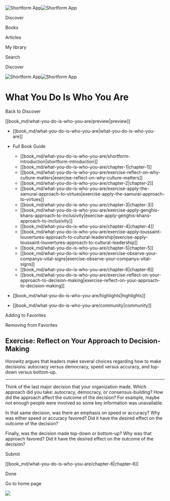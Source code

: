 ![Shortform App](/img/logo.36a2399e.svg)![Shortform App](/img/logo-dark.70c1b072.svg)

Discover

Books

Articles

My library

Search

Discover

![Shortform App](/img/logo.36a2399e.svg)![Shortform App](/img/logo-dark.70c1b072.svg)

# What You Do Is Who You Are

Back to Discover

[[book_md/what-you-do-is-who-you-are/preview|preview]]

  * [[book_md/what-you-do-is-who-you-are|what-you-do-is-who-you-are]]
  * Full Book Guide

    * [[book_md/what-you-do-is-who-you-are/shortform-introduction|shortform-introduction]]
    * [[book_md/what-you-do-is-who-you-are/chapter-1|chapter-1]]
    * [[book_md/what-you-do-is-who-you-are/exercise-reflect-on-why-culture-matters|exercise-reflect-on-why-culture-matters]]
    * [[book_md/what-you-do-is-who-you-are/chapter-2|chapter-2]]
    * [[book_md/what-you-do-is-who-you-are/exercise-apply-the-samurai-approach-to-virtues|exercise-apply-the-samurai-approach-to-virtues]]
    * [[book_md/what-you-do-is-who-you-are/chapter-3|chapter-3]]
    * [[book_md/what-you-do-is-who-you-are/exercise-apply-genghis-khans-approach-to-inclusivity|exercise-apply-genghis-khans-approach-to-inclusivity]]
    * [[book_md/what-you-do-is-who-you-are/chapter-4|chapter-4]]
    * [[book_md/what-you-do-is-who-you-are/exercise-apply-toussaint-louvertures-approach-to-cultural-leadership|exercise-apply-toussaint-louvertures-approach-to-cultural-leadership]]
    * [[book_md/what-you-do-is-who-you-are/chapter-5|chapter-5]]
    * [[book_md/what-you-do-is-who-you-are/exercise-observe-your-companys-vital-signs|exercise-observe-your-companys-vital-signs]]
    * [[book_md/what-you-do-is-who-you-are/chapter-6|chapter-6]]
    * [[book_md/what-you-do-is-who-you-are/exercise-reflect-on-your-approach-to-decision-making|exercise-reflect-on-your-approach-to-decision-making]]
  * [[book_md/what-you-do-is-who-you-are/highlights|highlights]]
  * [[book_md/what-you-do-is-who-you-are/community|community]]



Adding to Favorites 

Removing from Favorites 

## Exercise: Reflect on Your Approach to Decision-Making

Horowitz argues that leaders make several choices regarding how to make decisions: autocracy versus democracy, speed versus accuracy, and top-down versus bottom-up.

* * *

Think of the last major decision that your organization made. Which approach did you take: autocracy, democracy, or consensus-building? How did the approach affect the outcome of the decision? For example, maybe not enough people were involved so some key information was unavailable.

In that same decision, was there an emphasis on speed or accuracy? Why was either speed or accuracy favored? Did it have the desired effect on the outcome of the decision?

Finally, was the decision made top-down or bottom-up? Why was that approach favored? Did it have the desired effect on the outcome of the decision?

Submit 

[[book_md/what-you-do-is-who-you-are/chapter-6|chapter-6]]

Done

Go to home page 

![](https://bat.bing.com/action/0?ti=56018282&Ver=2&mid=97f8768f-3883-4c7c-b34c-bfc4457b6cec&sid=72e6e650642c11eeb2dd2161d176fe8d&vid=72e70890642c11eeb72d79fe7b6df2c6&vids=0&msclkid=N&pi=0&lg=en-US&sw=800&sh=600&sc=24&nwd=1&tl=Shortform%20%7C%20Book&p=https%3A%2F%2Fwww.shortform.com%2Fapp%2Fbook%2Fwhat-you-do-is-who-you-are%2Fexercise-reflect-on-your-approach-to-decision-making&r=&lt=979&evt=pageLoad&sv=1&rn=846167)
